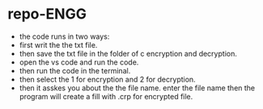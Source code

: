 # repo-ENGG
- the code runs in two ways:
- first writ the the txt file.
- then save the txt file in the folder of c encryption and decryption.
- open the vs code and run the code.
- then run the code in the terminal.
- then select the 1 for encryption and 2 for decryption.
- then it asskes you about the the file name. enter the file name then the program will create a fill with .crp for encrypted file.
